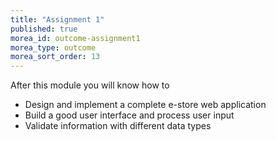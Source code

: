 ```yaml
---
title: "Assignment 1"
published: true
morea_id: outcome-assignment1
morea_type: outcome
morea_sort_order: 13
---
```

After this module you will know how to

- Design and implement a complete e-store web application
- Build a good user interface and process user input
- Validate information with different data types
